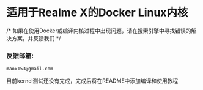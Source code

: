 # 适用于Realme X的Docker Linux内核
/* 如果在使用Docker或编译内核过程中出现问题，请在搜索引擎中寻找错误的解决方案，并反馈我们 */
### 反馈邮箱:
```
maox153@gmail.com
```

目前kernel测试还没有完成，完成后将在README中添加编译和使用教程
